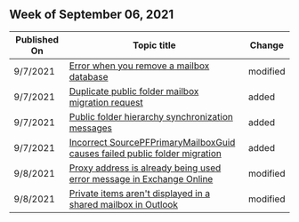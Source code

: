 <!-- This file is generated automatically each week. Changes made to this file will be overwritten.-->



## Week of September 06, 2021


| Published On |Topic title | Change |
|------|------------|--------|
| 9/7/2021 | [Error when you remove a mailbox database](/exchange/troubleshoot/administration/error-remove-a-mailbox-database) | modified |
| 9/7/2021 | [Duplicate public folder mailbox migration request](/exchange/troubleshoot/public-folders/duplicate-public-folder-mailbox-migration-request) | added |
| 9/7/2021 | [Public folder hierarchy synchronization messages](/exchange/troubleshoot/public-folders/pf-hierarchy-sync-emails) | added |
| 9/7/2021 | [Incorrect SourcePFPrimaryMailboxGuid causes failed public folder migration](/exchange/troubleshoot/public-folders/pf-migration-fails-sourcepfprimarymailboxguid) | added |
| 9/8/2021 | [Proxy address is already being used error message in Exchange Online](/exchange/troubleshoot/administration/proxy-address-being-used) | modified |
| 9/8/2021 | [Private items aren't displayed in a shared mailbox in Outlook](/exchange/troubleshoot/user-and-shared-mailboxes/private-items-not-display) | modified |
